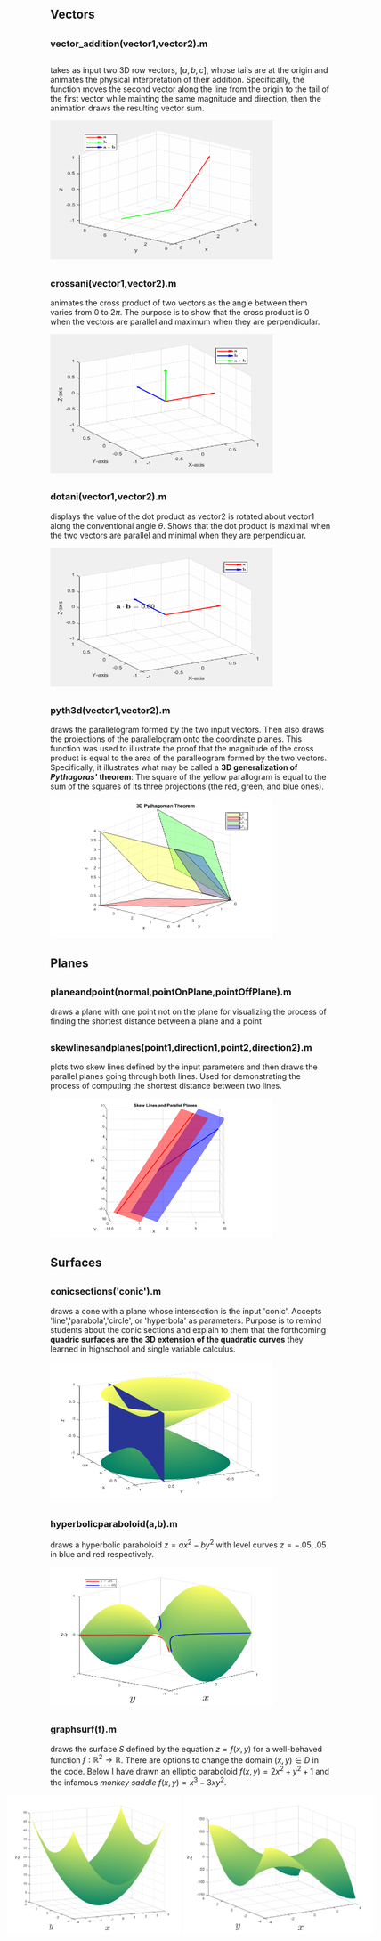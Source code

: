 ## Vectors
##

### vector_addition(vector1,vector2).m 
##
takes as input two 3D row vectors, $[a,b,c]$, whose tails are at the origin and animates the physical interpretation of their addition. Specifically, the function moves the second vector along the line from the origin to the tail of the first vector while mainting the same magnitude and direction, then the animation draws the resulting vector sum.

<img src="Visuals/vector_animation.gif" alt="alt-text" width="400" height="250">

##

### crossani(vector1,vector2).m
animates the cross product of two vectors as the angle between them varies from $0$ to $2\pi$. The purpose is to show that the cross product is $0$ when the vectors are parallel and maximum when they are perpendicular.

<img src="Visuals/crossani.gif" alt="alt-text" width="400" height="250">

##

### dotani(vector1,vector2).m
displays the value of the dot product as vector2 is rotated about vector1 along the conventional angle $\theta$. Shows that the dot product is maximal when the two vectors are parallel and minimal when they are perpendicular.

<img src="Visuals/dotani.gif" alt="alt-text" width="400" height="250">

##

### pyth3d(vector1,vector2).m

draws the parallelogram formed by the two input vectors. Then also draws the projections of the parallelogram onto the coordinate planes. This function was used to illustrate the proof that the magnitude of the cross product is equal to the area of the paralleogram formed by the two vectors. Specifically, it illustrates what may be called a **3D generalization of *Pythagoras'* theorem**: The square of the yellow parallogram is equal to the sum of the squares of its three projections (the red, green, and blue ones).

<img src="Visuals/pyth3d.png" alt="alt-text" width="400" height="250">

## Planes
##

### planeandpoint(normal,pointOnPlane,pointOffPlane).m
draws a plane with one point not on the plane for visualizing the process of finding the shortest distance between a plane and a point

##

### skewlinesandplanes(point1,direction1,point2,direction2).m
plots two skew lines defined by the input parameters and then draws the parallel planes going through both lines. Used for demonstrating the process of computing the shortest distance between two lines.

<img src="Visuals/skewlines.png" alt="alt-text" width="400" height="250">

## Surfaces
##

### conicsections('conic').m
draws a cone with a plane whose intersection is the input 'conic'. Accepts 'line','parabola','circle', or 'hyperbola' as parameters. Purpose is to remind students about the conic sections and explain to them that the forthcoming **quadric surfaces are the 3D extension of the quadratic curves** they learned in highschool and single variable calculus.

<img src="Visuals/conic.png" alt="alt-text" width="400" height="250">

##

### hyperbolicparaboloid(a,b).m
draws a hyperbolic paraboloid $z=ax^2-by^2$ with level curves $z=-.05,.05$ in blue and red respectively.

<img src="Visuals/hyperbolicparaboloid.png" alt="alt-text" width="400" height="250">

##

### graphsurf(f).m
draws the surface $S$ defined by the equation $z=f(x,y)$ for a well-behaved function $f:\mathbb{R}^2\rightarrow\mathbb{R}$. There are options to change the domain $(x,y)\in D$ in the code. Below I have drawn an elliptic paraboloid $f(x,y)=2x^2+y^2+1$ and the infamous *monkey saddle* $f(x,y)=x^3-3xy^2$.

<div style="display: flex; justify-content: center;">
  <img src="Visuals/paraboloid.png" alt="alt-text" width="400" height="250">
  &nbsp; &nbsp; &nbsp; &nbsp; &nbsp; &nbsp; &nbsp; &nbsp; 
  <img src="Visuals/monkeysaddle.png" alt="alt-text" width="400" height="250">
</div>